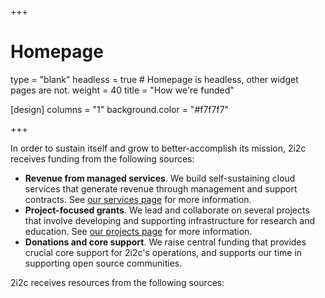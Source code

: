 +++
# Homepage
type = "blank"
headless = true  # Homepage is headless, other widget pages are not.
weight = 40
title = "How we're funded"

[design]
  columns = "1"
  background.color = "#f7f7f7"

+++

In order to sustain itself and grow to better-accomplish its mission, 2i2c receives funding from the following sources:

- **Revenue from managed services**. We build self-sustaining cloud services that generate revenue through management and support contracts. See [our services page](/services) for more information.
- **Project-focused grants**. We lead and collaborate on several projects that involve developing and supporting infrastructure for research and education. See [our projects page](/projects) for more information.
- **Donations and core support**. We raise central funding that provides crucial core support for 2i2c's operations, and supports our time in supporting open source communities.
 
2i2c receives resources from the following sources: